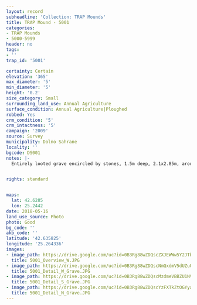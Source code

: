 ```yaml
---
layout: record
subheadline: 'Collection: TRAP Mounds'
title: TRAP Mound - 5001
categories:
- TRAP Mounds
- 5000-5999
header: no
tags:
- ''
trap_id: '5001'

certainty: Certain
elevation: '365'
max_diameter: '5'
min_diameter: '5'
height: '0.2'
size_category: Small
surrounding_land_use: Annual Agriculture
surface_condition: Annual Agriculture|Ploughed
robbed: Yes
crm_condition: '5'
crm_intactness: '5'
campaign: '2009'
source: Survey
municipality: Dolno Sahrane
locality: ''
bgcode: DS001
notes: |-
  Entirely looted grave encircled by stones, 1.5m deep, 2.1x2.85m, around the grave several large stones (ca 15 m circle around), soil from grave around.


rights: standard


maps:
  lat: 42.6285
  lon: 25.2442
date: 2018-05-16
land_use_source: Photo
photo: Good
bg_code: ''
akb_code: ''
latitude: '42.635825'
longitude: '25.264336'
images:
- image_path: https://drive.google.com/uc?id=0B3Rg88wZDQscZXJEWWw5Y2JTbGM
  title: 5001_Overview_W.JPG
- image_path: https://drive.google.com/uc?id=0B3Rg88wZDQscNmQxdmV5dUZuUmc
  title: 5001_Detail_W_Grave.JPG
- image_path: https://drive.google.com/uc?id=0B3Rg88wZDQscMzdmeVBBZU1NVmc
  title: 5001_Detail_S_Grave.JPG
- image_path: https://drive.google.com/uc?id=0B3Rg88wZDQscYzFXTkZtOGYyalE
  title: 5001_Detail_N_Grave.JPG
---
```

